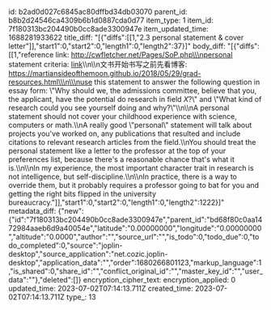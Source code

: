 id: b2ad0d027c6845ac80dffbd34db03070
parent_id: b8b2d24546ca4309b6b1d0887cda0d77
item_type: 1
item_id: 7f180313bc204490b0cc8ade3300947e
item_updated_time: 1688281933622
title_diff: "[{\"diffs\":[[1,\"2.3 personal statement & cover letter\"]],\"start1\":0,\"start2\":0,\"length1\":0,\"length2\":37}]"
body_diff: "[{\"diffs\":[[1,\"reference link: http://cwfletcher.net/Pages/SoP.php\\\npersonal statement criteria: [link](https://mitcommlab.mit.edu/eecs/commkit/graduate-school-personal-statement/)\\\n\\\n文书开始书写之前先看博客: https://martiansideofthemoon.github.io/2018/05/29/grad-resources.html\\\n\\\nuse this statement to answer the following question in essay form: \\\"Why should we, the admissions committee, believe that you, the applicant, have the potential do research in field  *X*?\\\" and \\\"What kind of research could you see yourself doing and why?\\\"\\\n\\\nA personal statement should not cover your childhood experience with science, computers or math.\\\nA really good \\\"personal\\\" statement will talk about projects you've worked on, any publications that resulted and include citations to relevant research articles from the field.\\\nYou should treat the personal statement like a letter to the professor at the top of your preferences list, because there's a reasonable chance that's what it is.\\\n\\\nIn my experience, the most important character trait in research is not intelligence, but self-discipline.\\\n\\\nIn practice, there is a way to override them, but it probably requires a professor going to bat for you and getting the right bits flipped in the university bureaucracy.\"]],\"start1\":0,\"start2\":0,\"length1\":0,\"length2\":1222}]"
metadata_diff: {"new":{"id":"7f180313bc204490b0cc8ade3300947e","parent_id":"bd68f80c0aa1472984aaeb6d9a40054e","latitude":"0.00000000","longitude":"0.00000000","altitude":"0.0000","author":"","source_url":"","is_todo":0,"todo_due":0,"todo_completed":0,"source":"joplin-desktop","source_application":"net.cozic.joplin-desktop","application_data":"","order":1680266801123,"markup_language":1,"is_shared":0,"share_id":"","conflict_original_id":"","master_key_id":"","user_data":""},"deleted":[]}
encryption_cipher_text: 
encryption_applied: 0
updated_time: 2023-07-02T07:14:13.711Z
created_time: 2023-07-02T07:14:13.711Z
type_: 13